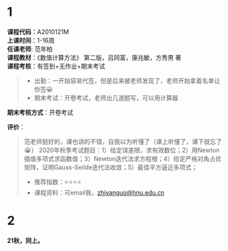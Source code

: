 # 1  
**课程代码**：A2010121M    
**上课时间**：1-16周  
**任课老师**: 范年柏  
**课程教材**：《数值计算方法》 第二版，吕同富，康兆敏，方秀男 著  
**课程考核**：有签到+无作业+期末考试  
>
>- 出勤：一开始容易代签，但是后来被老师发现了，老师开始拿着名单让你签😀
>- 期末考试：开卷考试，老师出几道题写，可以用计算器

**期末考核方式**：开卷考试

**评价**：
>
>范老师挺好的，课也讲的不错，自我以为听懂了（课上听懂了，课下就忘了😭）
>2020年秋季考试题目：1）给定误差限，求有效数位；2）用Newton插值多项式求函数值；3）Newton迭代法求方程根；4）给定严格对角占优矩阵，证明Gauss-Seilde迭代法收敛；5）最佳平方逼近多项式；
>- 推荐指数：⭐⭐⭐⭐
>- 课程资料：可email我，zhiyanguo@hnu.edu.cn

# 2 

**21秋，同上。**